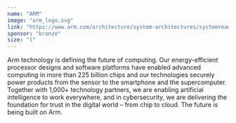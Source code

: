 ```yaml
---
name: "ARM"
image: "arm_logo.svg"
link: "https://www.arm.com/architecture/system-architectures/systemready-certification-program"
sponsor: "bronze"
size: "l"
---
```


Arm technology is defining the future of computing. Our energy-efficient processor designs and software platforms have enabled advanced computing in more than 225 billion chips and our technologies securely power products from the sensor to the smartphone and the supercomputer. Together with 1,000+ technology partners, we are enabling artificial intelligence to work everywhere, and in cybersecurity, we are delivering the foundation for trust in the digital world – from chip to cloud. The future is being built on Arm.
